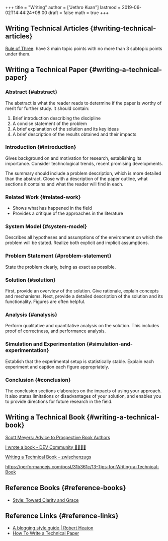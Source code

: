 +++
title = "Writing"
author = ["Jethro Kuan"]
lastmod = 2019-06-02T14:44:24+08:00
draft = false
math = true
+++

## Writing Technical Articles {#writing-technical-articles}

[Rule of Three](https://chrisshort.net/writing-technical-articles/): have 3 main topic points with no more than 3 subtopic
points under them.


## Writing a Technical Paper {#writing-a-technical-paper}


### Abstract {#abstract}

The abstract is what the reader reads to determine if the paper is
worthy of merit for further study. It should contain:

1.  Brief introduction describing the discipline
2.  A concise statement of the problem
3.  A brief explanation of the solution and its key ideas
4.  A brief description of the results obtained and their impacts


### Introduction {#introduction}

Gives background on and motivation for research, establishing its
importance. Consider technological trends, recent promising
developments.

The summary should include a problem description, which is more
detailed than the abstract. Close with a description of the paper
outline, what sections it contains and what the reader will find in each.


### Related Work {#related-work}

-   Shows what has happened in the field
-   Provides a critique of the approaches in the literature


### System Model {#system-model}

Describes all hypotheses and assumptions of the environment on which
the problem will be stated. Realize both explicit and implicit
assumptions.


### Problem Statement {#problem-statement}

State the problem clearly, being as exact as possible.


### Solution {#solution}

First, provide an overview of the solution. Give rationale, explain
concepts and mechanisms. Next, provide a detailed description of the
solution and its functionality. Figures are often helpful.


### Analysis {#analysis}

Perform qualitative and quantitative analysis on the solution. This
includes proof of correctness, and performance analysis.


### Simulation and Experimentation {#simulation-and-experimentation}

Establish that the experimental setup is statistically stable. Explain
each experiment and caption each figure appropriately.


### Conclusion {#conclusion}

The conclusion sections elaborates on the impacts of using your
approach. It also states limitations or disadvantages of your
solution, and enables you to provide directions for future research in
the field.


## Writing a Technical Book {#writing-a-technical-book}

[Scott Meyers: Advice to Prospective Book Authors](https://www.aristeia.com/authorAdvice.html)

[I wrote a book - DEV Community 👩‍💻👨‍💻](https://dev.to/trickvi/i-wrote-a-book-lfg)

[Writing a Technical Book – zwischenzugs](https://zwischenzugs.com/2016/05/15/writing-a-technical-book/)

<https://performancejs.com/post/31b361c/13-Tips-for-Writing-a-Technical-Book>


## Reference Books {#reference-books}

-   [Style: Toward Clarity and Grace](https://www.amazon.com/Style-Clarity-Chicago-Writing-Publishing/dp/0226899152)


## Reference Links {#reference-links}

-   [A blogging style guide | Robert Heaton](https://robertheaton.com/2018/12/06/a-blogging-style-guide/)
-   [How To Write a Technical Paper](https://pdfs.semanticscholar.org/441f/ac7c2020e1c8f0d32adffca697bbb8a198a1.pdf)
